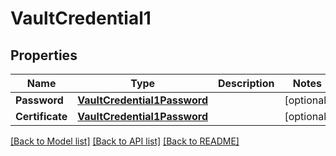 # VaultCredential1

## Properties
Name | Type | Description | Notes
------------ | ------------- | ------------- | -------------
**Password** | [**VaultCredential1Password**](vault_credential_1_password.md) |  | [optional] 
**Certificate** | [**VaultCredential1Password**](vault_credential_1_password.md) |  | [optional] 

[[Back to Model list]](../README.md#documentation-for-models) [[Back to API list]](../README.md#documentation-for-api-endpoints) [[Back to README]](../README.md)



